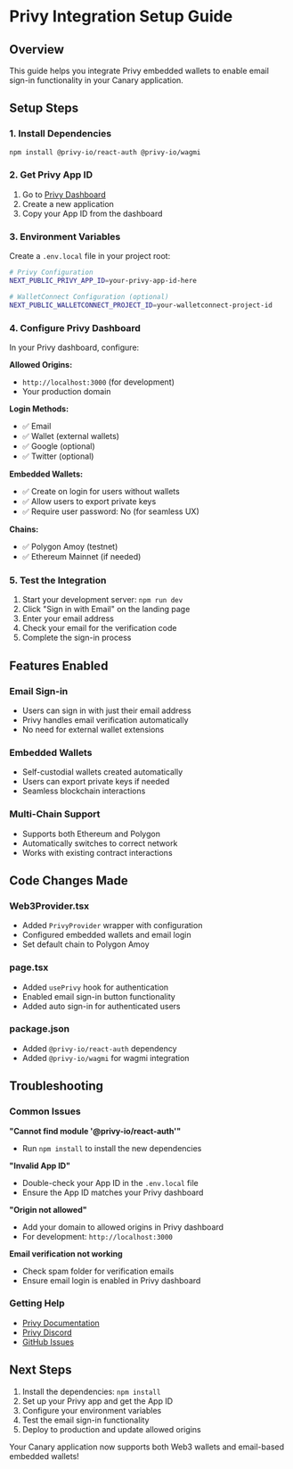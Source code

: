 # Privy Integration Setup Guide

## Overview
This guide helps you integrate Privy embedded wallets to enable email sign-in functionality in your Canary application.

## Setup Steps

### 1. Install Dependencies
```bash
npm install @privy-io/react-auth @privy-io/wagmi
```

### 2. Get Privy App ID
1. Go to [Privy Dashboard](https://dashboard.privy.io)
2. Create a new application
3. Copy your App ID from the dashboard

### 3. Environment Variables
Create a `.env.local` file in your project root:

```bash
# Privy Configuration
NEXT_PUBLIC_PRIVY_APP_ID=your-privy-app-id-here

# WalletConnect Configuration (optional)
NEXT_PUBLIC_WALLETCONNECT_PROJECT_ID=your-walletconnect-project-id
```

### 4. Configure Privy Dashboard
In your Privy dashboard, configure:

**Allowed Origins:**
- `http://localhost:3000` (for development)
- Your production domain

**Login Methods:**
- ✅ Email
- ✅ Wallet (external wallets)
- ✅ Google (optional)
- ✅ Twitter (optional)

**Embedded Wallets:**
- ✅ Create on login for users without wallets
- ✅ Allow users to export private keys
- ✅ Require user password: No (for seamless UX)

**Chains:**
- ✅ Polygon Amoy (testnet)
- ✅ Ethereum Mainnet (if needed)

### 5. Test the Integration
1. Start your development server: `npm run dev`
2. Click "Sign in with Email" on the landing page
3. Enter your email address
4. Check your email for the verification code
5. Complete the sign-in process

## Features Enabled

### Email Sign-in
- Users can sign in with just their email address
- Privy handles email verification automatically
- No need for external wallet extensions

### Embedded Wallets
- Self-custodial wallets created automatically
- Users can export private keys if needed
- Seamless blockchain interactions

### Multi-Chain Support
- Supports both Ethereum and Polygon
- Automatically switches to correct network
- Works with existing contract interactions

## Code Changes Made

### Web3Provider.tsx
- Added `PrivyProvider` wrapper with configuration
- Configured embedded wallets and email login
- Set default chain to Polygon Amoy

### page.tsx
- Added `usePrivy` hook for authentication
- Enabled email sign-in button functionality
- Added auto sign-in for authenticated users

### package.json
- Added `@privy-io/react-auth` dependency
- Added `@privy-io/wagmi` for wagmi integration

## Troubleshooting

### Common Issues

**"Cannot find module '@privy-io/react-auth'"**
- Run `npm install` to install the new dependencies

**"Invalid App ID"**
- Double-check your App ID in the `.env.local` file
- Ensure the App ID matches your Privy dashboard

**"Origin not allowed"**
- Add your domain to allowed origins in Privy dashboard
- For development: `http://localhost:3000`

**Email verification not working**
- Check spam folder for verification emails
- Ensure email login is enabled in Privy dashboard

### Getting Help
- [Privy Documentation](https://docs.privy.io)
- [Privy Discord](https://discord.gg/privy)
- [GitHub Issues](https://github.com/privy-io/privy-js)

## Next Steps
1. Install the dependencies: `npm install`
2. Set up your Privy app and get the App ID
3. Configure your environment variables
4. Test the email sign-in functionality
5. Deploy to production and update allowed origins

Your Canary application now supports both Web3 wallets and email-based embedded wallets! 